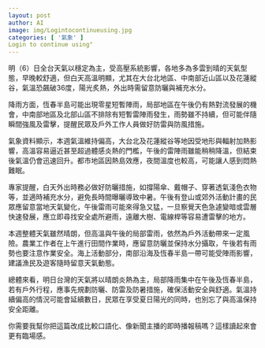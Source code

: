 ```yaml
---
layout: post
author: AI
image: img/Logintocontinueusing.jpg
categories: [ '氣象' ]
Login to continue using"
---
```

明（6）日全台天氣以穩定為主，受高壓系統影響，各地多為多雲到晴的天氣型態，早晚較舒適，但白天高溫明顯，尤其在大台北地區、中南部近山區以及花蓮縱谷，氣溫恐飆破36度，陽光炙熱，外出時需留意防曬與補充水分。  

降雨方面，恆春半島可能出現零星短暫陣雨，局部地區在午後仍有熱對流發展的機會，中南部地區及北部山區不排除有短暫雷陣雨發生，雨勢雖不持續，但可能伴隨瞬間強風及雷擊，提醒民眾及戶外工作人員做好防雷與防風措施。  

氣象資料顯示，本週氣溫維持偏高，大台北及花蓮縱谷等地因受地形與輻射加熱影響，高溫容易逼近甚至超過體感炎熱的門檻，午後的雷陣雨雖能稍稍降溫，但結束後氣溫仍會迅速回升。都市地區因熱島效應，夜間溫度也較高，可能讓人感到悶熱難眠。  

專家提醒，白天外出時務必做好防曬措施，如撐陽傘、戴帽子、穿著透氣淺色衣物等，並適時補充水分，避免長時間曝曬導致中暑。午後有登山或郊外活動計畫的民眾應留意當地天氣變化，午後雷雨可能來得急又猛，一旦察覺天色急遽變暗或雲層快速發展，應立即尋找安全處所避雨，遠離大樹、電線桿等容易遭雷擊的地方。  

本週整體天氣雖然晴朗，但高溫與午後的局部雷雨，依然為戶外活動帶來一定風險。農業工作者在上午進行田間作業時，應留意防曬並保持水分攝取，午後若有雨勢也要注意作業安全。海上活動部分，南部沿海及恆春半島一帶可能受陣雨影響，建議漁民及遊客隨時留意天氣動態。  

總體來看，明日台灣的天氣將以晴朗炎熱為主，局部降雨集中在午後及恆春半島，若有戶外行程，應事先規劃防曬、防雷及防暑措施，確保活動安全與舒適。氣溫持續偏高的情況可能會延續數日，民眾在享受夏日陽光的同時，也別忘了與高溫保持安全距離。  

你需要我幫你把這篇改成比較口語化、像新聞主播的即時播報稿嗎？這樣讀起來會更有臨場感。